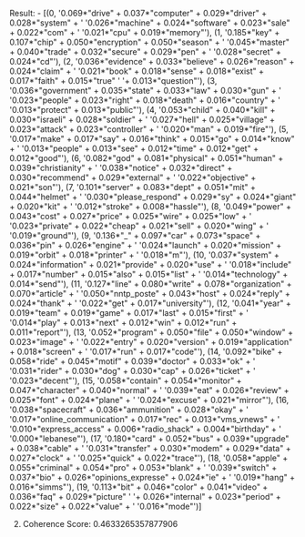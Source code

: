 Result: -
[(0,
  '0.069*"drive" + 0.037*"computer" + 0.029*"driver" + 0.028*"system" + '
  '0.026*"machine" + 0.024*"software" + 0.023*"sale" + 0.022*"com" + '
  '0.021*"cpu" + 0.019*"memory"'),
 (1,
  '0.185*"key" + 0.107*"chip" + 0.050*"encryption" + 0.050*"season" + '
  '0.045*"master" + 0.040*"trade" + 0.032*"secure" + 0.029*"pen" + '
  '0.028*"secret" + 0.024*"cd"'),
 (2,
  '0.036*"evidence" + 0.033*"believe" + 0.026*"reason" + 0.024*"claim" + '
  '0.021*"book" + 0.018*"sense" + 0.018*"exist" + 0.017*"faith" + 0.015*"true" '
  '+ 0.013*"question"'),
 (3,
  '0.036*"government" + 0.035*"state" + 0.033*"law" + 0.030*"gun" + '
  '0.023*"people" + 0.023*"right" + 0.018*"death" + 0.016*"country" + '
  '0.013*"protect" + 0.013*"public"'),
 (4,
  '0.053*"child" + 0.040*"kill" + 0.030*"israeli" + 0.028*"soldier" + '
  '0.027*"hell" + 0.025*"village" + 0.023*"attack" + 0.023*"controller" + '
  '0.020*"man" + 0.019*"fire"'),
 (5,
  '0.017*"make" + 0.017*"say" + 0.016*"think" + 0.015*"go" + 0.014*"know" + '
  '0.013*"people" + 0.013*"see" + 0.012*"time" + 0.012*"get" + 0.012*"good"'),
 (6,
  '0.082*"god" + 0.081*"physical" + 0.051*"human" + 0.039*"christianity" + '
  '0.038*"notice" + 0.032*"direct" + 0.030*"recommend" + 0.029*"external" + '
  '0.022*"objective" + 0.021*"son"'),
 (7,
  '0.101*"server" + 0.083*"dept" + 0.051*"mit" + 0.044*"helmet" + '
  '0.030*"please_respond" + 0.029*"sy" + 0.024*"giant" + 0.020*"kit" + '
  '0.012*"stroke" + 0.008*"hassle"'),
 (8,
  '0.049*"power" + 0.043*"cost" + 0.027*"price" + 0.025*"wire" + 0.025*"low" + '
  '0.023*"private" + 0.022*"cheap" + 0.021*"sell" + 0.020*"wing" + '
  '0.019*"ground"'),
 (9,
  '0.136*"_" + 0.097*"car" + 0.073*"space" + 0.036*"pin" + 0.026*"engine" + '
  '0.024*"launch" + 0.020*"mission" + 0.019*"orbit" + 0.018*"printer" + '
  '0.018*"m"'),
 (10,
  '0.037*"system" + 0.024*"information" + 0.021*"provide" + 0.020*"use" + '
  '0.018*"include" + 0.017*"number" + 0.015*"also" + 0.015*"list" + '
  '0.014*"technology" + 0.014*"send"'),
 (11,
  '0.127*"line" + 0.080*"write" + 0.078*"organization" + 0.070*"article" + '
  '0.050*"nntp_poste" + 0.043*"host" + 0.024*"reply" + 0.024*"thank" + '
  '0.022*"get" + 0.017*"university"'),
 (12,
  '0.041*"year" + 0.019*"team" + 0.019*"game" + 0.017*"last" + 0.015*"first" + '
  '0.014*"play" + 0.013*"next" + 0.012*"win" + 0.012*"run" + 0.011*"report"'),
 (13,
  '0.052*"program" + 0.050*"file" + 0.050*"window" + 0.023*"image" + '
  '0.022*"entry" + 0.020*"version" + 0.019*"application" + 0.018*"screen" + '
  '0.017*"run" + 0.017*"code"'),
 (14,
  '0.092*"bike" + 0.058*"ride" + 0.045*"motif" + 0.039*"doctor" + 0.033*"ok" + '
  '0.031*"rider" + 0.030*"dog" + 0.030*"cap" + 0.026*"ticket" + '
  '0.023*"decent"'),
 (15,
  '0.058*"contain" + 0.054*"monitor" + 0.047*"character" + 0.040*"normal" + '
  '0.039*"eat" + 0.026*"review" + 0.025*"font" + 0.024*"plane" + '
  '0.024*"excuse" + 0.021*"mirror"'),
 (16,
  '0.038*"spacecraft" + 0.036*"ammunition" + 0.028*"okay" + '
  '0.017*"online_communication" + 0.017*"rec" + 0.013*"vms_vnews" + '
  '0.010*"express_access" + 0.006*"radio_shack" + 0.004*"birthday" + '
  '0.000*"lebanese"'),
 (17,
  '0.180*"card" + 0.052*"bus" + 0.039*"upgrade" + 0.038*"cable" + '
  '0.031*"transfer" + 0.030*"modem" + 0.029*"data" + 0.027*"clock" + '
  '0.025*"quick" + 0.022*"trace"'),
 (18,
  '0.058*"apple" + 0.055*"criminal" + 0.054*"pro" + 0.053*"blank" + '
  '0.039*"switch" + 0.037*"bio" + 0.026*"opinions_expresse" + 0.024*"ie" + '
  '0.019*"hang" + 0.016*"simms"'),
 (19,
  '0.113*"bit" + 0.046*"color" + 0.041*"video" + 0.036*"faq" + 0.029*"picture" '
  '+ 0.026*"internal" + 0.023*"period" + 0.022*"size" + 0.022*"value" + '
  '0.016*"mode"')]




2) Coherence Score:  0.4633265357877906



